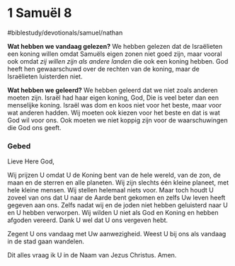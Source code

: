 # 1 Samuël 8
#biblestudy/devotionals/samuel/nathan

**Wat hebben we vandaag gelezen?** 
We hebben gelezen dat de Israëlieten een koning willen omdat Samuëls eigen zonen niet goed zijn, maar vooral ook omdat *zij willen zijn als andere landen* die ook een koning hebben. 
God heeft hen gewaarschuwd over de rechten van de koning, maar de Israëlieten luisterden niet. 

**Wat hebben we geleerd?**
We hebben geleerd dat we niet zoals anderen moeten zijn. Israël had haar eigen koning, God, Die is veel beter dan een menselijke koning. Israël was dom en koos niet voor het beste, maar voor wat anderen hadden. 
Wij moeten ook kiezen voor het beste en dat is wat God wil voor ons. 
Ook moeten we niet koppig zijn voor de waarschuwingen die God ons geeft. 

### Gebed
Lieve Here God, 

Wij prijzen U omdat U de Koning bent van de hele wereld, van de zon, de maan en de sterren en alle planeten. Wij zijn slechts één kleine planeet, met hele kleine mensen. Wij stellen helemaal niets voor. Maar toch houdt U zoveel van ons dat U naar de Aarde bent gekomen en zelfs Uw leven heeft gegeven aan ons. 
Zelfs nadat wij en de joden niet hebben geluisterd naar U en U hebben verworpen. Wij wilden U niet als God en Koning en hebben afgoden vereerd. Dank U wel dat U ons vergeven hebt. 

Zegent U ons vandaag met Uw aanwezigheid. Weest U bij ons als vandaag in de stad gaan wandelen. 

Dit alles vraag ik U in de Naam van Jezus Christus. 
Amen.


